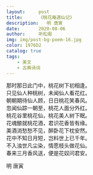 ```yaml
---
layout:     post
title:      《桃花庵遇仙记》
description:   明 唐寅
date:       2020-08-06
author:     听松阁
img: img/post-bg-poem-16.jpg
color: 1976D2
catalog: true
tags:
    - 美文
    - 古典诗词
---
```


那时那日此门中，桃花树下初相逢。<br>
只见仙人种桃树，未闻仙人看花红。<br>
朝朝期待仙人顾，日日桃花笑春风。<br>
忽闻仙踪一朝至，桃花人面分外红。<br>
桃花谷里桃花仙，桃花美人树下眠。<br>
花魂酿就桃花酒，君识花香皆有缘。<br>
美酒消愁愁不见，醉卧花下枕安然。<br>
花中不知日月短，岂料世上已千年。<br>
不入浊世凡尘染，情愿枝头做花仙。<br>
春来三月香风送，便是花奴问君安。<br>

明 唐寅